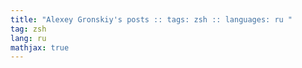 ```yaml
---
title: "Alexey Gronskiy's posts :: tags: zsh :: languages: ru "
tag: zsh
lang: ru
mathjax: true
---
```

<!-- Generated automatically -->